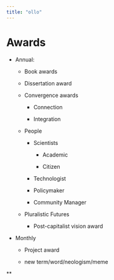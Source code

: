 ```yaml
---
title: "ollo"
---
```


# Awards

  

-   Annual:
    

	-   Book awards

	-   Dissertation award

	-   Convergence awards


		-   Connection

		-   Integration


	-   People 


		-   Scientists 


			-   Academic 

			-   Citizen 


		-   Technologist

		-   Policymaker

		-   Community Manager 


	-   Pluralistic Futures


		-   Post-capitalist vision award


-   Monthly 
    

	-   Project award

	-   new term/word/neologism/meme
    



**